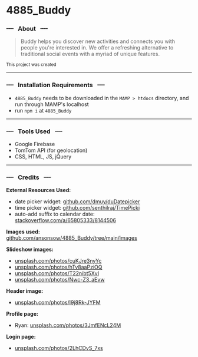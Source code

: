 # 4885_Buddy

<!--

### Steps:
1. If you do not have [GitHub Desktop](https://desktop.github.com/) installed, please go ahead and install that first.
2. If you already have `4885_Buddy` folder installed, e.g. `User > Documents > GitHub > 4885_Buddy`, please trash it.
3. If you open GitHub Desktop, you should get a "Can't find 4885_Buddy" message. You can click `Remove`.
4. Clone the repository again:  
<img src="https://user-images.githubusercontent.com/25330392/193745183-dc7e8f9a-d549-4a80-ab34-6703b35cc960.png" width="420">

4. For the folder destination, **make sure you put it inside your MAMP folder's `htdocs`**:  
<img src="https://user-images.githubusercontent.com/25330392/193745699-4cd3d419-1de0-4548-82ee-61d075fff8f9.png" width="500">  

⭐ **do not** use the `User > Documents > GitHub` folder location.

5. Start MAMP.

6. Go to `localhost:8888/4885_Buddy/html`. You should see this:  

![image](https://user-images.githubusercontent.com/25330392/193746250-e9d4949f-3f10-45db-9b79-fd78e87c3ca1.png)  

7. Click `main.html` and you should see the homepage:  
[[prev ver, old](https://user-images.githubusercontent.com/25330392/193746578-638558d0-f450-4fb2-bece-32f6f802ea94.png)]  
<img src="https://user-images.githubusercontent.com/25330392/196013655-38b8754a-3504-4d1d-93f4-85e61de824fa.png" width="420">  

8. To get the latest version of our work, please remember to **Pull Origin**! You can do this by clicking this button:  

![Screenshot 2022-11-08 at 20 51 35](https://user-images.githubusercontent.com/25330392/200741621-6d2f8c56-77c5-411f-9ea2-31b2baeae4cd.png)  
Sometimes it says **Pull Origin**, sometimes it says **Fetch Origin**.

---

**Oct 30th update:**  
`search.html` &mdash; We're now using a tomtom plugin that helps with automated suggestions as the user types their query into the searchbox:  
[developer.tomtom.com/maps-sdk-web-js/tutorials/basic/searchbox-integration](https://developer.tomtom.com/maps-sdk-web-js/tutorials/basic/searchbox-integration)  

As such, we need to install npm for the search page to work properly.  

Open `htdocs > 4885_Buddy` in your Finder/File Explorer, then open it in terminal:  

**Mac:**  
(Right-click the `4885_Buddy` folder > `New Terminal at Folder`)  
<img src="https://user-images.githubusercontent.com/25330392/198928902-a11e60e7-32ca-4b16-840e-0fe12691f5e4.gif" width="720">  

**Windows:**  
<img src="https://user-images.githubusercontent.com/25330392/198929121-e7b94a09-b7fa-4db6-a070-3eff124006bd.png" width="269">  

Type `npm i` to install. 🎉  

When it's done, hard-refresh `search.html`. If you can see the events, congrats!

---

-->

### ┈┈&ensp; About &ensp;┈┈

> Buddy helps you discover new activities and connects you with people you're interested
in. We offer a refreshing alternative to traditional social events with a myriad of unique
features.

<sub>This project was created </sub>

---

### ┈┈&ensp; Installation Requirements &ensp;┈┈

* `4885_Buddy` needs to be downloaded in the `MAMP > htdocs` directory, and run through MAMP's localhost
* run `npm i` at `4885_Buddy`

---

### ┈┈&ensp; Tools Used &ensp;┈┈

* Google Firebase
* TomTom API (for geolocation)
* CSS, HTML, JS, jQuery

---

### ┈┈&ensp; Credits &ensp;┈┈
  
**External Resources Used:**
* date picker widget: [github.com/dmuy/duDatepicker](https://github.com/dmuy/duDatepicker)
* time picker widget: [github.com/senthilraj/TimePicki](https://github.com/senthilraj/TimePicki)
* auto-add suffix to calendar date: [stackoverflow.com/a/65805333/8144506](https://stackoverflow.com/a/65805333/8144506)

**Images used:**  
[github.com/ansonsow/4885_Buddy/tree/main/images](https://github.com/ansonsow/4885_Buddy/tree/main/images)  

**Slideshow images:**
* [unsplash.com/photos/cuKJre3nyYc](https://unsplash.com/photos/cuKJre3nyYc)
* [unsplash.com/photos/hTv8aaPziOQ](https://unsplash.com/photos/hTv8aaPziOQ)
* [unsplash.com/photos/T22nibt5XvI](https://unsplash.com/photos/T22nibt5XvI)
* [unsplash.com/photos/Nwc-Z3_aEvw](https://unsplash.com/photos/Nwc-Z3_aEvw)

**Header image:**
* [unsplash.com/photos/I9j8Rk-JYFM](https://unsplash.com/photos/I9j8Rk-JYFM)

**Profile page:**
* Ryan: [unsplash.com/photos/3JmfENcL24M](https://unsplash.com/photos/3JmfENcL24M)

**Login page:**
* [unsplash.com/photos/2LhCDvS_7xs](https://unsplash.com/photos/2LhCDvS_7xs)
